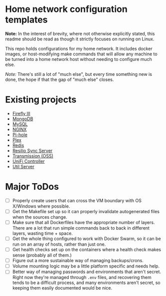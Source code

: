 # Home network configuration templates

**Note:** In the interest of brevity, where not otherwise explicitly stated, this readme should be read as though it strictly focuses on running on Linux.

This repo holds configurations for my home network.
It includes docker images, or host-modifying make commands that will allow any machine to be turned into a home network host without needing to configure much else.

*Note:* There's still a lot of "much else", but every time something new is done, the hope if that the gap of "much else" closes.

# Existing projects

- [Firefly III](/firefly-iii)
- [MongoDB](/mongodb)
- [MySQL](/mysql)
- [NGINX](/nginx)
- [Pi-hole](/pi-hole)
- [Plex](/plex)
- [Redis](/redis)
- [Resilio Sync Server](/resilio-server)
- [Transmission (OSS)](/transmission-oss)
- [UniFi Controller](/unifi)
- [Util Server](/util)

[//]: # (# Service Name)
[//]: # ()
[//]: # (Description of the service/image/configuration, whatever)
[//]: # ()
[//]: # (# ToDos)
[//]: # ()
[//]: # (- [ ] Something that should be fixed with the current configuration/usage of the service)

# Major ToDos

- [ ] Properly create users that can cross the VM boundary with OS X/Windows where possible. 
- [ ] Get the Makefile set up so it can properly invalidate autogenerated files when the sources change.
- [ ] Make sure that all Dockerfiles have the appropriate number of layers. There are a lot that run simple commands back to back in different layers, wasting time + space.
- [ ] Get the whole thing configured to work with Docker Swarm, so it can be run on an array of hosts, rather than just one.
- [ ] Get health checks set up on the containers where a health check makes sense (probably all of them.)
- [ ] Figure out a more sustainable way of managing backups/crons.
- [ ] Volume mounting logic may be a little platform specific and needs help.
- [ ] Better way of managing passwords and environments that aren't secret. Right now they're managed through `.env` files, and recovering them tends to be a difficult process, and many environments aren't secret, so keeping them easily documented would be nice.
